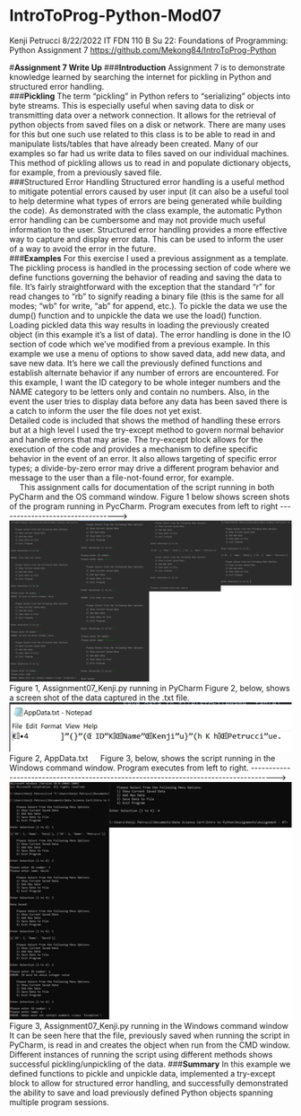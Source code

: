 # IntroToProg-Python-Mod07
Kenji Petrucci
8/22/2022
IT FDN 110 B Su 22: Foundations of Programming: Python
Assignment 7
https://github.com/Mekong84/IntroToProg-Python

#**Assignment 7 Write Up**
###**Introduction**
Assignment 7 is to demonstrate knowledge learned by searching the internet for pickling in Python and structured error handling.    
###**Pickling**
The term “pickling” in Python refers to “serializing” objects into byte streams.  This is especially useful when saving data to disk or transmitting data over a network connection.  It allows for the retrieval of python objects from saved files on a disk or network.  There are many uses for this but one such use related to this class is to be able to read in and manipulate lists/tables that have already been created.  Many of our examples so far had us write data to files saved on our individual machines.  This method of pickling allows us to read in and populate dictionary objects, for example, from a previously saved file.  
###Structured Error Handling
Structured error handling is a useful method to mitigate potential errors caused by user input (it can also be a useful tool to help determine what types of errors are being generated while building the code).  As demonstrated with the class example, the automatic Python error handling can be cumbersome and may not provide much useful information to the user.  Structured error handling provides a more effective way to capture and display error data.  This can be used to inform the user of a way to avoid the error in the future.  
###**Examples**
For this exercise I used a previous assignment as a template.  The pickling process is handled in the processing section of code where we define functions governing the behavior of reading and saving the data to file.  It’s fairly straightforward with the exception that the standard “r” for read changes to “rb” to signify reading a binary file (this is the same for all modes; “wb” for write, “ab” for append, etc.).  To pickle the data we use the dump() function and to unpickle the data we use the load() function.  Loading pickled data this way results in loading the previously created object (in this example it’s a list of data).
The error handling is done in the IO section of code which we’ve modified from a previous example.  In this example we use a menu of options to show saved data, add new data, and save new data.  It’s here we call the previously defined functions and establish alternate behavior if any number of errors are encountered.  For this example, I want the ID category to be whole integer numbers and the NAME category to be letters only and contain no numbers.  Also, in the event the user tries to display data before any data has been saved there is a catch to inform the user the file does not yet exist.  
Detailed code is included that shows the method of handling these errors but at a high level I used the try-except method to govern normal behavior and handle errors that may arise.  The try-except block allows for the execution of the code and provides a mechanism to define specific behavior in the event of an error.  It also allows targeting of specific error types; a divide-by-zero error may drive a different program behavior and message to the user than a file-not-found error, for example.    
 
This assignment calls for documentation of the script running in both PyCharm and the OS command window.  Figure 1 below shows screen shots of the program running in PycCharm.  Program executes from left to right --------------------------------->
 ![Figure 1, Assignment07_Kenji.py running in PyCharm](PyCharm.jpg)
Figure 1, Assignment07_Kenji.py running in PyCharm
Figure 2, below, shows a screen shot of the data captured in the .txt file.
 ![Figure 2](saved_file_screen_shot.jpg)
Figure 2, AppData.txt
 
Figure 3, below, shows the script running in the Windows command window.  Program executes from left to right. ------------------------------------------------------------------------------------->
 ![Fgure 3](CMD.jpg)
Figure 3, Assignment07_Kenji.py running in the Windows command window
It can be seen here that the file, previously saved when running the script in PyCharm, is read in and creates the object when run from the CMD window.  Different instances of running the script using different methods shows successful pickling/unpickling of the data.
###**Summary**
In this example we defined functions to pickle and unpickle data, implemented a try-except block to allow for structured error handling, and successfully demonstrated the ability to save and load previously defined Python objects spanning multiple program sessions.  
